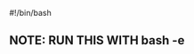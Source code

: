 #!/bin/bash
##  NOTE: RUN THIS WITH bash -e <script> <parameter>    ## 
RESOURCE_GROUP=az303rg 
REGION=australiaeast

## create image based demo ubuntu VM with webserver ##
if [ $1 = 'simpleVM' ]; then 
az group create --name $RESOURCE_GROUP --location $REGION 
az vm create --name $RESOURCE_GROUP-ubuntuvm --resource-group $RESOURCE_GROUP --image UbuntuLTS --admin-username $RESOURCE_GROUP-vmadmin --generate-ssh-keys
az vm open-port --port 80 --resource-group $RESOURCE_GROUP --name $RESOURCE_GROUP-ubuntuvm 
## install nginx server ##
PUBLICIP=$(az network public-ip list --resource-group az303rg --query [].ipAddress --output tsv)
ssh $RESOURCE_GROUP-vmadmin@$PUBLICIP << EOF
sudo apt-get -y update 
sudo apt-get -y install nginx
echo 'creating test file..'; touch newfile.log
ls -ltr 
echo 'removing test file...'; rm newfile.log
EOF
fi 

## Detailed VM Creation - with vnet, publicIP, NSG, NSG Rule, virtual nic, availability set, VM ##
if [ $1 = 'detailedVM' ]; then 
#RG 
az group create --resource-group $RESOURCE_GROUP --location $REGION 
#VNET 
az network vnet create --resource-group $RESOURCE_GROUP --name $RESOURCE_GROUP-vnet --address-prefix 192.168.0.0/16 --subnet-name $RESOURCE_GROUP-subnet --subnet-prefix 192.168.1.0/24 
#PUBLICIP 
az network public-ip create --resource-group $RESOURCE_GROUP --name $RESOURCE_GROUP-publicip --dns-name $RESOURCE_GROUP-publicdns 
#NSG 
az network nsg create --resource-group $RESOURCE_GROUP --name $RESOURCE_GROUP-nsg 
#NSGRULE 
az network nsg rule create --resource-group $RESOURCE_GROUP --nsg-name $RESOURCE_GROUP-nsg --name $RESOURCE_GROUP-nsgrulessh --protocol tcp --priority 1000 --destination-port-range 22 --access allow 
az network nsg rule create --resource-group $RESOURCE_GROUP --nsg-name $RESOURCE_GROUP-nsg --name $RESOURCE_GROUP-nsgruleweb --protocol tcp --priority 1001 --destination-port-range 80 --access allow 
az network nsg show --resource-group $RESOURCE_GROUP --name $RESOURCE_GROUP-nsg
#NIC 
az network nic create --resource-group $RESOURCE_GROUP --name $RESOURCE_GROUP-nic --vnet-name $RESOURCE_GROUP-vnet --subnet $RESOURCE_GROUP-subnet --public-ip-address $RESOURCE_GROUP-publicip --network-security-group $RESOURCE_GROUP-nsg 
#AVAILABILITYSET 
az vm availability-set create --resource-group $RESOURCE_GROUP --name $RESOURCE_GROUP-availabilityset || exit_on_error "Failed to creae Availability Set"
#VM 
az vm create --resource-group $RESOURCE_GROUP --name $RESOURCE_GROUP-ubuntuvm --availability-set $RESOURCE_GROUP-availabilityset --nics $RESOURCE_GROUP-nic --image UbuntuLTS --admin-username $RESOURCE_GROUP-vmadmin --generate-ssh-keys 
#WEBSERVER 
ssh $RESOURCE_GROUP-vmadin@$RESOURCE_GROUP-publicdns.$REGION.cloudapp.azure.com <<EOF 
sudo apt-get -y update 
sudo apt-get -y install nginx 
EOF
fi 

## Create HA VMs with ALB ## 
if [ $1 = 'HAVM' ]; then 
#RG 
az group create --resource-group $RESOURCE_GROUP --location $REGION 
#VNET 
az network vnet create --resource-group $RESOURCE_GROUP --name $RESOURCE_GROUP-vnet --address-prefix 192.168.0.0/16 --subnet-name $RESOURCE_GROUP-subnet --subnet-prefix 192.168.1.0/24 
#PUBLICIP 
az network public-ip create --resource-group $RESOURCE_GROUP --name $RESOURCE_GROUP-publicip --dns-name $RESOURCE_GROUP-publicdns 
#ALB 
az network lb create --resource-group $RESOURCE_GROUP --name $RESOURCE_GROUP-lb --public-ip-address $RESOURCE_GROUP-publicip --frontend-ip-name $RESOURCE_GROUP-frontendip --backend-pool-name $RESOURCE_GROUP-backendpool
#LBProbe 
az network lb probe create --resource-group $RESOURCE_GROUP --lb-name $RESOURCE_GROUP-lb --name $RESOURCE_GROUP-lbprobe --protocol tcp --port 80
#LBRule
az network lb rule create --resource-group $RESOURCE_GROUP --lb-name $RESOURCE_GROUP-lb --name $RESOURCE_GROUP-lbrule --protocol tcp --frontend-port 80 --backend-port 80 --frontend-ip-name $RESOURCE_GROUP-frontendip --backend-pool-name $RESOURCE_GROUP-backendpool --probe-name $RESOURCE_GROUP-lbprobe
# Create three NAT rules for port 3389.
for i in `seq 1 3`; do
  az network lb inbound-nat-rule create --resource-group $RESOURCE_GROUP --lb-name $RESOURCE_GROUP-lb --name $RESOURCE_GROUP-lbnatrule$i --protocol tcp --frontend-port 422$i --backend-port 3389 --frontend-ip-name $RESOURCE_GROUP-frontendip
done
#NSG 
az network nsg create --resource-group $RESOURCE_GROUP --name $RESOURCE_GROUP-nsg 
#NSGRULE 
az network nsg rule create --resource-group $RESOURCE_GROUP --nsg-name $RESOURCE_GROUP-nsg --name $RESOURCE_GROUP-nsgrulessh --protocol tcp --priority 1000 --destination-port-range 3389 --access allow --direction inbound --source-address-prefix "*" --destination-address-prefix "*"
az network nsg rule create --resource-group $RESOURCE_GROUP --nsg-name $RESOURCE_GROUP-nsg --name $RESOURCE_GROUP-nsgruleweb --protocol tcp --priority 1001 --destination-port-range 80 --access allow --direction inbound --source-address-prefix "*" --destination-address-prefix "*"
az network nsg show --resource-group $RESOURCE_GROUP --name $RESOURCE_GROUP-nsg
#NIC 
for i in `seq 1 3`; do
az network nic create --resource-group $RESOURCE_GROUP --name $RESOURCE_GROUP-nic$i --vnet-name $RESOURCE_GROUP-vnet --subnet $RESOURCE_GROUP-subnet --network-security-group $RESOURCE_GROUP-nsg --lb-name $RESOURCE_GROUP-lb --lb-address-pools $RESOURCE_GROUP-backendpool --lb-inbound-nat-rules $RESOURCE_GROUP-lbnatrule$i
done
#AVAILABILITY SET 
az vm availability-set create --resource-group $RESOURCE_GROUP --name $RESOURCE_GROUP-availabilityset 
#VM 
for i in `seq 1 3`; do
az vm create --resource-group $RESOURCE_GROUP --name $RESOURCE_GROUP-w16vm$i --availability-set $RESOURCE_GROUP-availabilityset --nics $RESOURCE_GROUP-nic$i --image win2016datacenter --admin-username $RESOURCE_GROUP-vmadmin --admin-password 'AVm@dmin12345678' 
done
fi